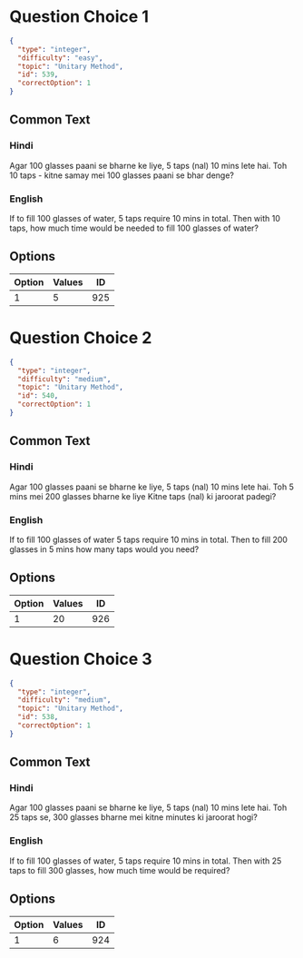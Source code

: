 
# Question Choice 1
```json
{
  "type": "integer",
  "difficulty": "easy",
  "topic": "Unitary Method",
  "id": 539,
  "correctOption": 1
}
```

## Common Text

### Hindi
Agar 100 glasses paani se bharne ke liye,
5 taps (nal) 10 mins lete hai.
Toh 10 taps - kitne samay mei
100 glasses paani se bhar denge?


### English
If to fill 100 glasses of water,
5 taps require 10 mins in total.
Then with 10 taps, how much time
would be needed to fill
100 glasses of water?


## Options
| Option | Values | ID |
|:---|:---|:---:|
| 1 | 5 | 925 |

# Question Choice 2
```json
{
  "type": "integer",
  "difficulty": "medium",
  "topic": "Unitary Method",
  "id": 540,
  "correctOption": 1
}
```

## Common Text

### Hindi
Agar 100 glasses paani se bharne ke liye,
5 taps (nal) 10 mins lete hai.
Toh 5 mins mei 200 glasses bharne ke liye
Kitne taps (nal) ki jaroorat padegi?


### English
If to fill 100 glasses of water
5 taps require 10 mins in total.
Then to fill 200 glasses in 5 mins
how many taps would you need?


## Options
| Option | Values | ID |
|:---|:---|:---:|
| 1 | 20 | 926 |

# Question Choice 3
```json
{
  "type": "integer",
  "difficulty": "medium",
  "topic": "Unitary Method",
  "id": 538,
  "correctOption": 1
}
```

## Common Text

### Hindi
Agar 100 glasses paani se bharne ke liye,
5 taps (nal) 10 mins lete hai.
Toh 25 taps se, 300 glasses bharne mei
kitne minutes ki jaroorat hogi?


### English
If to fill 100 glasses of water,
5 taps require 10 mins in total.
Then with 25 taps to fill 300 glasses,
how much time would be required?


## Options
| Option | Values | ID |
|:---|:---|:---:|
| 1 | 6 | 924 |
